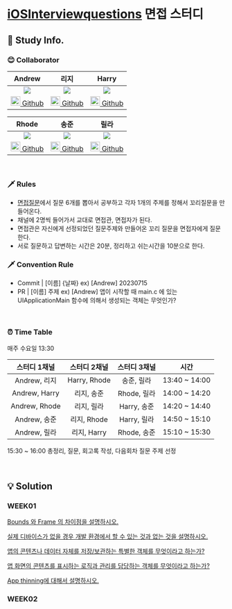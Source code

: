 # [iOSInterviewquestions](https://github.com/JeaSungLEE/iOSInterviewquestions) 면접 스터디

## 📖 Study Info.

### 😊 Collaborator
|Andrew|리지|Harry|
|:---:|:---:|:---:|
|<img src="https://avatars.githubusercontent.com/u/121753386?v=4"/>|<img src="https://avatars.githubusercontent.com/u/114971172?v=4"/>|<img src="https://avatars.githubusercontent.com/u/119860138?v=4"/>|
|[<img src="https://i.imgur.com/IOAJpzu.png" width="22"/> Github](https://github.com/ChanHyuc)|[<img src="https://i.imgur.com/IOAJpzu.png" width="22"/> Github](https://github.com/yijiye)|[<img src="https://i.imgur.com/IOAJpzu.png" width="22"/> Github](https://github.com/HarryHyeon)|

|Rhode|송준|릴라|
|:---:|:---:|:---:|
|<img src="https://avatars.githubusercontent.com/u/116149325?v=4"/>|<img src="https://avatars.githubusercontent.com/u/88870642?v=4"/>|<img src="https://avatars.githubusercontent.com/u/59365211?v=4"/>|
|[<img src="https://i.imgur.com/IOAJpzu.png" width="22"/> Github](https://github.com/Rhode-park)|[<img src="https://i.imgur.com/IOAJpzu.png" width="22"/> Github](https://github.com/kimseongj)|[<img src="https://i.imgur.com/IOAJpzu.png" width="22"/> Github](https://github.com/juun97)|

<br />

### 🗡️ Rules
- [면접질문](https://github.com/JeaSungLEE/iOSInterviewquestions)에서 질문 6개를 뽑아서 공부하고 각자 1개의 주제를 정해서 꼬리질문을 만들어온다.
- 채널에 2명씩 들어가서 교대로 면접관, 면접자가 된다.
- 면접관은 자신에게 선정되었던 질문주제와 만들어온 꼬리 질문을 면접자에게 질문한다.
- 서로 질문하고 답변하는 시간은 20분, 정리하고 쉬는시간을 10분으로 한다.

### 🗡️ Convention Rule
- Commit | [이름] {날짜}
ex) [Andrew] 20230715
- PR | [이름] 주제
ex) [Andrew] 앱이 시작할 때 main.c 에 있는 UIApplicationMain 함수에 의해서 생성되는 객체는 무엇인가?

<br />

### ⏰ Time Table
매주 수요일 13:30

|스터디 1채널|스터디 2채널|스터디 3채널|시간|
|:---:|:---:|:---:|:---:|
|Andrew, 리지|Harry, Rhode|송준, 릴라|13:40 ~ 14:00|
|Andrew, Harry|리지, 송준|Rhode, 릴라|14:00 ~ 14:20|
|Andrew, Rhode|리지, 릴라|Harry, 송준|14:20 ~ 14:40|
|Andrew, 송준|리지, Rhode|Harry, 릴라|14:50 ~ 15:10|
|Andrew, 릴라|리지, Harry|Rhode, 송준|15:10 ~ 15:30|

15:30 ~ 16:00 총정리, 질문, 회고록 작성, 다음회차 질문 주제 선정

<br />

## 💡 Solution
### WEEK01
[Bounds 와 Frame 의 차이점을 설명하시오.]()

[실제 디바이스가 없을 경우 개발 환경에서 할 수 있는 것과 없는 것을 설명하시오.]()

[앱의 콘텐츠나 데이터 자체를 저장/보관하는 특별한 객체를 무엇이라고 하는가?]()

[앱 화면의 콘텐츠를 표시하는 로직과 관리를 담당하는 객체를 무엇이라고 하는가?]()

[App thinning에 대해서 설명하시오.]()

### WEEK02
